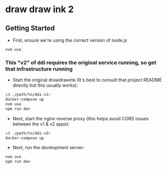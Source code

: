 # draw draw ink 2

## Getting Started

- First, ensure we're using the correct version of node.js

```bash
nvm use
```

### This "v2" of ddi requires the original service running, so get that infrastructure running

- Start the original drawdrawink (It's best to consult that project README directly but this usually works):

```bash
cd ./path/to/ddi-v1>
docker-compose up
nvm use
npm run dev
```

- Next, start the nginx reverse proxy (this helps avoid CORS issues between the v1 & v2 apps):

```bash
cd ./path/to/ddi-v2>
docker-compose up
```

- Next, run the development server:

```bash
nvm use
npm run dev
```

